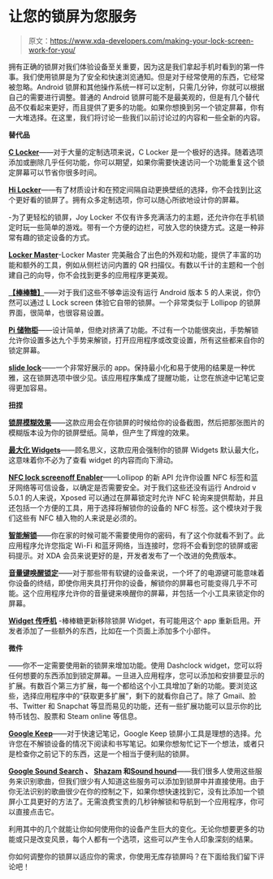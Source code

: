 # 让您的锁屏为您服务

> 原文：<https://www.xda-developers.com/making-your-lock-screen-work-for-you/>

拥有正确的锁屏对我们体验设备至关重要，因为这是我们拿起手机时看到的第一件事。我们使用锁屏是为了安全和快速浏览通知。但是对于经常使用的东西，它经常被忽略。Android 锁屏和其他操作系统一样可以定制，只需几分钟，你就可以根据自己的需要进行调整。普通的 Android 锁屏可能不是最美观的，但是有几个替代品不仅看起来更好，而且提供了更多的功能。如果你想换到另一个锁定屏幕，你有一大堆选择。在这里，我们将讨论一些我们以前讨论过的内容和一些全新的内容。

**替代品**

**[C Locker](http://forum.xda-developers.com/showthread.php?t=2182431)**——对于大量的定制选项来说，C Locker 是一个极好的选择。随着选项添加或删除几乎任何功能，你可以期望，如果你需要快速访问一个功能重复这个锁定屏幕可以节省你很多时间。

**[Hi Locker](http://forum.xda-developers.com/android/apps-games/hi-locker-lock-screen-enter-status-lock-t3023058)**——有了材质设计和在预定间隔自动更换壁纸的选择，你不会找到比这个更好看的锁屏了。拥有众多定制选项，你可以随心所欲地设计你的屏幕。

-为了更轻松的锁屏，Joy Locker 不仅有许多充满活力的主题，还允许你在手机锁定时玩一些简单的游戏。带有一个方便的边栏，可放入您的快捷方式。这是一种非常有趣的锁定设备的方式。

**[Locker Master](https://play.google.com/store/apps/details?id=com.qiigame.flocker.global&hl=en)**-Locker Master 完美融合了出色的外观和功能，提供了丰富的功能和额外的工具，例如从侧栏访问内置的 QR 扫描仪。有数以千计的主题和一个创建自己的向导，你不会找到更多的应用程序更美观。

**[【棒棒糖】](http://forum.xda-developers.com/android/apps-games/4-0-l-lockscreen-bring-android-l-t2871021)**——对于我们这些不够幸运没有运行 Android 版本 5 的人来说，你仍然可以通过 L Lock screen 体验它自带的锁屏。一个非常类似于 Lollipop 的锁屏界面，很简单，也很容易设置。

**[Pi 储物柜](http://forum.xda-developers.com/showthread.php?t=2775286)**——设计简单，但绝对挤满了功能。不过有一个功能很突出，手势解锁允许你设置多达九个手势来解锁，打开应用程序或改变设置，所有这些都来自你的锁定屏幕。

**[slide lock](http://forum.xda-developers.com/showthread.php?t=2631047)**——一个非常好展示的 app。保持最小化和易于使用的结果是一种优雅，这在锁屏选项中很少见。该应用程序集成了提醒功能，让您在旅途中记笔记变得更加容易。

**扭捏**

**[锁屏模糊效果](http://forum.xda-developers.com/showthread.php?t=2635763)**——这款应用会在你锁屏的时候给你的设备截图，然后把那张图片的模糊版本设为你的锁屏壁纸。简单，但产生了辉煌的效果。

**[最大化 Widgets](http://forum.xda-developers.com/xposed/modules/mod-maximize-widgets-lockscreen-t2394643)**——顾名思义，这款应用会强制你的锁屏 Widgets 默认最大化，这意味着你不必为了查看 widget 的内容而向下滑动。

**[NFC lock screenoff Enabler](http://forum.xda-developers.com/showpost.php?p=35988129)**——Lollipop 的新 API 允许你设置 NFC 标签和蓝牙网络等可信设备，以确定是否需要安全。对于我们这些还没有运行 Android v 5.0.1 的人来说，Xposed 可以通过在屏幕锁定时允许 NFC 轮询来提供帮助，并且还包括一个方便的工具，用于选择将解锁你的设备的 NFC 标签。这个模块对于我们这些有 NFC 植入物的人来说是必须的。

**[智能解锁](http://forum.xda-developers.com/apps/smart-unlock/app-smart-unlock-xda-version-skip-t2974396)**——你在家的时候可能不需要使用你的密码，有了这个你就看不到了。此应用程序允许您指定 Wi-Fi 和蓝牙网络，当连接时，您将不会看到您的锁屏或密码提示。对 XDA 会员来说更好的是，开发者发布了一个改进的免费版本。

**[音量键唤醒锁定](http://forum.xda-developers.com/android/apps-games/app-wave-lock-volume-key-t3019401)**——对于那些带有软键的设备来说，一个坏了的电源键可能意味着你设备的终结，即使你用夹具打开你的设备，解锁你的屏幕也可能变得几乎不可能。这个应用程序允许你的音量键来唤醒你的屏幕，并包括一个小工具来锁定你的屏幕。

**[Widget 传呼机](http://forum.xda-developers.com/android/apps-games/app-widget-pager-lock-screen-widgets-t2969429)** -棒棒糖更新移除锁屏 Widget，有可能用这个 app 重新启用。开发者添加了一些额外的东西，比如在一个页面上添加多个小部件。

****微件****

——你不一定需要使用新的锁屏来增加功能。使用 Dashclock widget，您可以将任何想要的东西添加到锁定屏幕。一旦进入应用程序，您可以添加和安排要显示的扩展。有数百个第三方扩展，每一个都给这个小工具增加了新的功能。要浏览这些，选择应用程序中的“获取更多扩展”，剩下的就看你自己了。除了 Gmail、脸书、Twitter 和 Snapchat 等显而易见的功能，还有一些扩展功能可以显示你的比特币钱包、股票和 Steam online 等信息。

**[Google Keep](https://play.google.com/store/apps/details?id=com.google.android.keep&hl=en_GB)**——对于快速记笔记，Google Keep 锁屏小工具是理想的选择。允许您在不解锁设备的情况下阅读和书写笔记。如果你想匆忙记下一个想法，或者只是检查你之前记下的东西，这是一个相当于便利贴的锁屏。

**[Google Sound Search](https://play.google.com/store/apps/details?id=com.google.android.ears&hl=en_GB) 、 [Shazam](https://play.google.com/store/apps/details?id=com.shazam.android&hl=en_GB) 和[Sound hound](https://play.google.com/store/apps/details?id=com.melodis.midomiMusicIdentifier&hl=en_GB)**——我们很多人使用这些服务来识别歌曲，但我们很少有人知道这些服务可以添加到锁屏中并直接使用。由于你无法识别的歌曲很少在你的控制之下，如果你想快速找到它，没有比添加一个锁屏小工具更好的方法了。无需浪费宝贵的几秒钟解锁和导航到一个应用程序，你可以直接点击它。

利用其中的几个就能让你如何使用你的设备产生巨大的变化。无论你想要更多的功能或只是改变风景，每个人都有一个选项，这些可以产生令人印象深刻的结果。

你如何调整你的锁屏以适应你的需求，你使用无库存锁屏吗？在下面给我们留下评论吧！